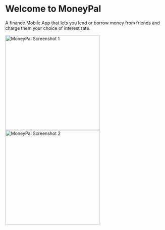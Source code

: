 # Welcome to MoneyPal

A finance Mobile App that lets you lend or borrow money from friends and charge them your choice of interest rate.

<p float="left">
  <img src="Screenshot 2024-10-14 at 10.53.56 PM.png" alt="MoneyPal Screenshot 1" width="300" />
  <img src="Screenshot 2024-10-14 at 11.17.26 PM.png" alt="MoneyPal Screenshot 2" width="300" />
</p>
